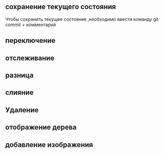 ## сохранение текущего состояния

Чтобы сохранить текущее состояние ,необходимо ввести команду
               git commit + комментарий


## переключение

## отслеживание


## разница


## cлияние


## Удаление


## отображение дерева


## добавление изображения

